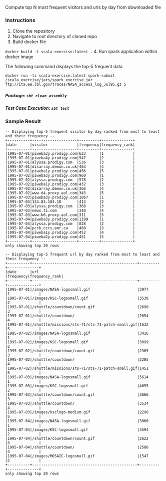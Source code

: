 Compute top N most frequent visitors and urls by day from downloaded file

### Instructions
1. Clone the repository
2. Navigate to root directory of cloned repo
3. Build docker file

  `docker build -t scala-exercise:latest .`
4. Run spark application within docker image

  The following command displays the top-5 frequent data

  ```docker run -ti scala-exercise:latest spark-submit /scala_exercise/jars/spark_exercise.jar ftp://ita.ee.lbl.gov/traces/NASA_access_log_Jul95.gz 5```

##### Package: `sbt clean assembly`
##### Test Case Execution: `sbt test`

### Sample Result

```
-- Displaying top-5 frequent visitor by day ranked from most to least and their frequency --
+----------+--------------------+---------+--------------+
|date      |visitor             |frequency|frequency_rank|
+----------+--------------------+---------+--------------+
|1995-07-01|piweba3y.prodigy.com|623      |1             |
|1995-07-01|piweba4y.prodigy.com|547      |2             |
|1995-07-01|alyssa.prodigy.com  |536      |3             |
|1995-07-01|disarray.demon.co.uk|463      |4             |
|1995-07-01|piweba1y.prodigy.com|456      |5             |
|1995-07-02|piweba3y.prodigy.com|960      |1             |
|1995-07-02|alyssa.prodigy.com  |578      |2             |
|1995-07-02|piweba1y.prodigy.com|432      |3             |
|1995-07-02|disarray.demon.co.uk|366      |4             |
|1995-07-02|www-d4.proxy.aol.com|343      |5             |
|1995-07-03|piweba3y.prodigy.com|1067     |1             |
|1995-07-03|134.83.184.18       |413      |2             |
|1995-07-03|alyssa.prodigy.com  |368      |3             |
|1995-07-03|news.ti.com         |340      |4             |
|1995-07-03|www-b6.proxy.aol.com|311      |5             |
|1995-07-04|piweba3y.prodigy.com|1199     |1             |
|1995-07-04|alyssa.prodigy.com  |828      |2             |
|1995-07-04|pcrb.ccrs.emr.ca    |460      |3             |
|1995-07-04|piweba1y.prodigy.com|452      |4             |
|1995-07-04|piweba2y.prodigy.com|451      |5             |
+----------+--------------------+---------+--------------+
only showing top 20 rows

-- Displaying top-5 frequent url by day ranked from most to least and their frequency --
+----------+-----------------------------------------------+---------+--------------+
|date      |url                                            |frequency|frequency_rank|
+----------+-----------------------------------------------+---------+--------------+
|1995-07-01|/images/NASA-logosmall.gif                     |3977     |1             |
|1995-07-01|/images/KSC-logosmall.gif                      |3530     |2             |
|1995-07-01|/shuttle/countdown/count.gif                   |2690     |3             |
|1995-07-01|/shuttle/countdown/                            |2654     |4             |
|1995-07-01|/shuttle/missions/sts-71/sts-71-patch-small.gif|1632     |5             |
|1995-07-02|/images/NASA-logosmall.gif                     |3416     |1             |
|1995-07-02|/images/KSC-logosmall.gif                      |3099     |2             |
|1995-07-02|/shuttle/countdown/count.gif                   |2305     |3             |
|1995-07-02|/shuttle/countdown/                            |2285     |4             |
|1995-07-02|/shuttle/missions/sts-71/sts-71-patch-small.gif|1451     |5             |
|1995-07-03|/images/NASA-logosmall.gif                     |5614     |1             |
|1995-07-03|/images/KSC-logosmall.gif                      |4655     |2             |
|1995-07-03|/shuttle/countdown/count.gif                   |3666     |3             |
|1995-07-03|/shuttle/countdown/                            |3534     |4             |
|1995-07-03|/images/ksclogo-medium.gif                     |2296     |5             |
|1995-07-04|/images/NASA-logosmall.gif                     |3860     |1             |
|1995-07-04|/images/KSC-logosmall.gif                      |3594     |2             |
|1995-07-04|/shuttle/countdown/count.gif                   |2622     |3             |
|1995-07-04|/shuttle/countdown/                            |2586     |4             |
|1995-07-04|/images/MOSAIC-logosmall.gif                   |1547     |5             |
+----------+-----------------------------------------------+---------+--------------+
only showing top 20 rows
```
